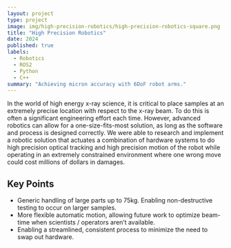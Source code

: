 ```yaml
---
layout: project
type: project
image: img/high-precision-robotics/high-precision-robotics-square.png
title: "High Precision Robotics"
date: 2024
published: true
labels:
  - Robotics
  - ROS2
  - Python
  - C++
summary: "Achieving micron accuracy with 6DoF robot arms."
---
```



<!-- <img class="img-fluid" src="../img/high-precision-robotics/rviz-chess-fake-fan.png"> -->

In the world of high energy x-ray science, it is critical to place samples at an extremely precise location with respect to the x-ray beam. To do this is often a significant engineering effort each time. However, advanced robotics can allow for a one-size-fits-most solution, as long as the software and process is designed correctly. We were able to research and implement a robotic solution that actuates a combination of hardware systems to do high precision optical tracking and high precision motion of the robot while operating in an extremely constrained environment where one wrong move could cost millions of dollars in damages.

## Key Points

- Generic handling of large parts up to 75kg. Enabling non-destructive testing to occur on larger samples.
- More flexible automatic motion, allowing future work to optimize beam-time when scientists / operators aren’t available.
- Enabling a streamlined, consistent process to minimize the need to swap out hardware.
